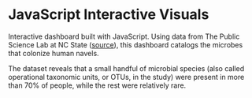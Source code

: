 # JavaScript Interactive Visuals
Interactive dashboard built with JavaScript.
Using data from The Public Science Lab at NC State ([source](http://robdunnlab.com/projects/belly-button-biodiversity/)), this dashboard catalogs the microbes that colonize human navels.

The dataset reveals that a small handful of microbial species (also called operational taxonomic units, or OTUs, in the study) were present in more than 70% of people, while the rest were relatively rare.
